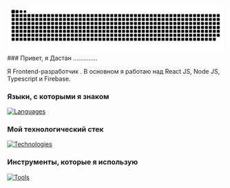 <picture>
  <source
    media="(prefers-color-scheme: dark)"
    srcset="https://raw.githubusercontent.com/platane/snk/output/github-contribution-grid-snake-dark.svg"
  />
  <source
    media="(prefers-color-scheme: light)"
    srcset="https://raw.githubusercontent.com/platane/snk/output/github-contribution-grid-snake.svg"
  />
  <img
    alt="github contribution grid snake animation"
    src="https://raw.githubusercontent.com/platane/snk/output/github-contribution-grid-snake.svg"
  />
</picture>
<br>
### Привет, я Дастан ..............


Я Frontend-разработчик . В основном я работаю над  React JS, Node JS, Typescript и Firebase. 

### Языки, с которыми я знаком
[![Languages](https://skillicons.dev/icons?i=js,ts,html,css,python)](https://skillicons.dev)

### Мой технологический стек
[![Technologies](https://skillicons.dev/icons?i=react,redux,nodejs,sass,next,tailwind,bootstrap,express,firebase,mongodb)](https://skillicons.dev)

### Инструменты, которые я использую
[![Tools](https://skillicons.dev/icons?i=vscode,github,figma)](https://skillicons.dev)


